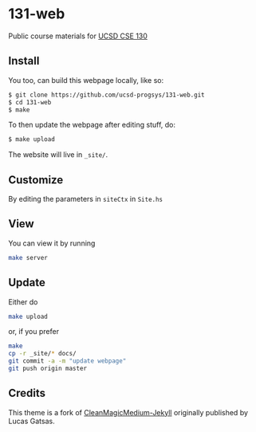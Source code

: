 # 131-web

Public course materials for [UCSD CSE 130](https://ucsd-cse130.github.io/web)

## Install

You too, can build this webpage locally, like so:

```bash
$ git clone https://github.com/ucsd-progsys/131-web.git
$ cd 131-web
$ make
```

To then update the webpage after editing stuff, do:

```bash
$ make upload
```

The website will live in `_site/`.

## Customize

By editing the parameters in `siteCtx` in `Site.hs`

## View

You can view it by running

```bash
make server
```

## Update

Either do

```bash
make upload
```

or, if you prefer

```bash
make
cp -r _site/* docs/
git commit -a -m "update webpage"
git push origin master
```

## Credits

This theme is a fork of [CleanMagicMedium-Jekyll](https://github.com/SpaceG/CleanMagicMedium-Jekyll)
originally published by Lucas Gatsas.
